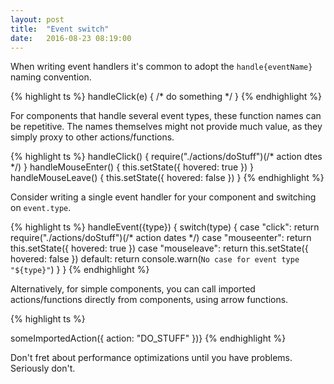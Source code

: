 ```yaml
---
layout: post
title:  "Event switch"
date:   2016-08-23 08:19:00
---
```


When writing event handlers it's common to adopt the `handle{eventName}` naming convention.

{% highlight ts %}
handleClick(e) { /* do something */ }
{% endhighlight %}

For components that handle several event types, these function names can be repetitive. The names themselves might not provide much value, as they simply proxy to other actions/functions.

{% highlight ts %}
handleClick() { require("./actions/doStuff")(/* action dtes */) }
handleMouseEnter() { this.setState({ hovered: true }) }
handleMouseLeave() { this.setState({ hovered: false }) }
{% endhighlight %}

Consider writing a single event handler for your component and switching on `event.type`.

{% highlight ts %}
handleEvent({type}) {
  switch(type) {
    case "click":
      return require("./actions/doStuff")(/* action dates */)
    case "mouseenter":
      return this.setState({ hovered: true })
    case "mouseleave":
      return this.setState({ hovered: false })
    default:
      return console.warn(`No case for event type "${type}"`)
  }
}
{% endhighlight %}

Alternatively, for simple components, you can call imported actions/functions directly from components, using arrow functions.

{% highlight ts %}
<div onClick={() => someImportedAction({ action: "DO_STUFF" })}
{% endhighlight %}

Don't fret about performance optimizations until you have problems. Seriously don't.
